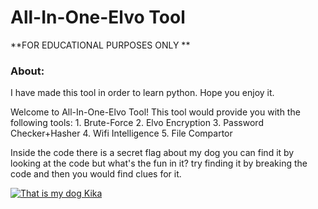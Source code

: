 # All-In-One-Elvo Tool
**FOR EDUCATIONAL PURPOSES ONLY **

### About:
I have made this tool in order to learn python.
Hope you enjoy it.

 Welcome to All-In-One-Elvo Tool!
 This tool would provide you with the following tools:
	 1. Brute-Force
	 2. Elvo Encryption
	 3. Password Checker+Hasher
	 4. Wifi Intelligence
	 5. File Compartor

Inside the code there is a secret flag about my dog you can find it by looking at the code but what's the fun in it?
try finding it by breaking the code and then you would find clues for it.

[![That is my dog Kika](kika "That is my dog Kika")](https://github.com/MrElvo/PT-HDE/blob/main/KIKA.jpg "That is my dog Kika")
